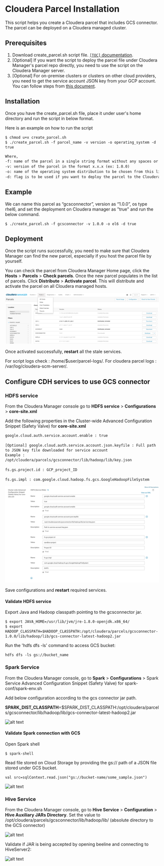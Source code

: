 # Cloudera Parcel Installation

This script helps you create a Cloudera parcel that includes GCS connector. The parcel can be deployed on a Cloudera managed cluster.

## Prerequisites
1. Download create_parcel.sh script file.
[`[TOC]` documentation](https://github.com/haaris292/cparcel/blob/master/create_parcel.sh).
2. [Optional] If you want the script to deploy the parcel file under Cloudera Manager's parcel repo directly, you need to use the script on the Cloudera Manager server.
3. [Optional] For on-premise clusters or clusters on other cloud providers, you need to get the service account JSON key from your GCP account. You can follow steps from [this document](https://cloud.google.com/iam/docs/creating-managing-service-account-keys).

## Installation
Once you have the create_parcel.sh file, place it under user's home directory and run the script in below format.

Here is an example on how to run the script
```
$ chmod u+x create_parcel.sh
$ ./create_parcel.sh -f parcel_name -v version -o operating_system -d true
```

```markdown
Where,
-f: name of the parcel in a single string format without any spaces or special characters.
-v: version of the parcel in the format x.x.x (ex: 1.0.0)
-o: name of the operating system distribution to be chosen from this list (rhel5, rhel6, rhel7, suse11, ubuntu10, ubuntu12, ubuntu14, debian6, debian7)
-d: flag is to be used if you want to deploy the parcel to the Cloudera manager parcel repo folder, this flag is optional and if not provided then the parcel file will be created in the same directory where script run.

```
Example
------
We can name this parcel as “gcsconnector”, version as “1.0.0”, os type rhel6, and set the deployment on Cloudera manager as "true" and run the below command.
```
$ ./create_parcel.sh -f gcsconnector -v 1.0.0 -o el6 -d true
```

## Deployment
Once the script runs successfully, you need to make sure that Cloudera Manager can find the new parcel, especially if you host the parcel file by yourself. 
 
You can check the parcel from Cloudera Manager Home page, click the **Hosts** > **Parcels** > **Check parcels**. Once the new parcel populates in the list of parcels.
Click **Distribute** > **Activate parcel**. This will distribute and activate the parcel on all Cloudera managed hosts.

![alt text](https://github.com/haaris292/cparcel/blob/master/parcelpage.png)

Once activated successfully, **restart** all the stale services.

For script logs check : /home/$user/parcel-logs/.
For cloudera parcel logs : /var/log/cloudera-scm-server/.


## Configure CDH services to use GCS connector

### HDFS service
From the Cloudera Manager console go to **HDFS service** > **Configurations** > **core-site.xml** 

Add the following properties in the Cluster-wide Advanced Configuration Snippet (Safety Valve) for **core-site.xml** 
```
google.cloud.auth.service.account.enable : true

[Optional] google.cloud.auth.service.account.json.keyfile : Full path to JSON key file downloaded for service account
Example : 
/opt/cloudera/parcels/gcsconnector/lib/hadoop/lib/key.json

fs.gs.project.id : GCP_project_ID

fs.gs.impl : com.google.cloud.hadoop.fs.gcs.GoogleHadoopFileSystem
```
![alt text](https://github.com/haaris292/cparcel/blob/master/hdfs-config.png)

Save configurations and **restart** required services.

#### Validate HDFS service
Export Java and Hadoop classpath pointing to the gcsconnector jar.
```
$ export JAVA_HOME=/usr/lib/jvm/jre-1.8.0-openjdk.x86_64/
$ export HADOOP_CLASSPATH=$HADOOP_CLASSPATH:/opt/cloudera/parcels/gcsconnector-1.0.0/lib/hadoop/lib/gcs-connector-latest-hadoop2.jar
```

Run the 'hdfs dfs -ls' command to access GCS bucket:
```
hdfs dfs -ls gs://bucket_name
```

### Spark Service
From the Cloudera Manager console, go to **Spark** > **Configurations** > Spark Service Advanced Configuration Snippet (Safety Valve) for spark-conf/spark-env.sh

Add below configuration according to the gcs connector jar path.

**SPARK_DIST_CLASSPATH**=$SPARK_DIST_CLASSPATH:/opt/cloudera/parcels/gcsconnector/lib/hadoop/lib/gcs-connector-latest-hadoop2.jar

![alt text](https://github.com/GoogleCloudPlatform/professional-services/blob/master/tools/cloudera-parcel-gcsconnector/images/screenshot-spark-config.png)

#### Validate Spark connection with GCS
Open Spark shell
```
$ spark-shell
```
Read file stored on Cloud Storage by providing the gs:// path of a JSON file stored under GCS bucket.
```
val src=sqlContext.read.json("gs://bucket-name/some_sample.json")
```

![alt text](https://github.com/GoogleCloudPlatform/professional-services/blob/master/tools/cloudera-parcel-gcsconnector/images/screenshot-spark-validate.png)

### Hive Service
From the Cloudera Manager console, go to **Hive Service** > **Configuration** > **Hive Auxiliary JARs Directory**. Set the value to /opt/cloudera/parcels/gcsconnector/lib/hadoop/lib/
(absolute directory to the GCS connector)

![alt text](https://github.com/GoogleCloudPlatform/professional-services/blob/master/tools/cloudera-parcel-gcsconnector/images/screenshot-hive-config.png)

Validate if JAR is being accepted by opening beeline and connecting to HiveServer2:

![alt text](https://github.com/GoogleCloudPlatform/professional-services/blob/master/tools/cloudera-parcel-gcsconnector/images/screenshot-hive-validate.png)
